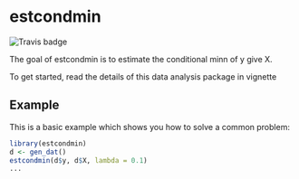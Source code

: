 # estcondmin

![Travis badge](https://travis-ci.org/HeyangGong/estcondmin.svg?branch=master)


The goal of estcondmin is to estimate the conditional minn of y give X.

To get started, read the details of this data analysis package in vignette

## Example

This is a basic example which shows you how to solve a common problem:

```R
library(estcondmin)
d <- gen_dat()
estcondmin(d$y, d$X, lambda = 0.1)
...
```
